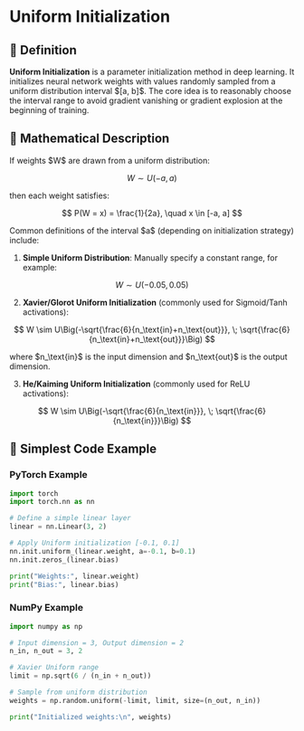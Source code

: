 
# Uniform Initialization
## 📖 Definition

**Uniform Initialization** is a parameter initialization method in deep learning. It initializes neural network weights with values randomly sampled from a uniform distribution interval $\[a, b]\$.
The core idea is to reasonably choose the interval range to avoid gradient vanishing or gradient explosion at the beginning of training.

## 📖 Mathematical Description

If weights \$W\$ are drawn from a uniform distribution:

$$
W \sim U(-a, a)
$$

then each weight satisfies:

$$
P(W = x) = \frac{1}{2a}, \quad x \in [-a, a]
$$

Common definitions of the interval \$a\$ (depending on initialization strategy) include:

1. **Simple Uniform Distribution**:
   Manually specify a constant range, for example:

$$
W \sim U(-0.05, 0.05)
$$

2. **Xavier/Glorot Uniform Initialization** (commonly used for Sigmoid/Tanh activations):

$$
W \sim U\Big(-\sqrt{\frac{6}{n_\text{in}+n_\text{out}}}, \; \sqrt{\frac{6}{n_\text{in}+n_\text{out}}}\Big)
$$

where \$n\_\text{in}\$ is the input dimension and \$n\_\text{out}\$ is the output dimension.

3. **He/Kaiming Uniform Initialization** (commonly used for ReLU activations):

$$
W \sim U\Big(-\sqrt{\frac{6}{n_\text{in}}}, \; \sqrt{\frac{6}{n_\text{in}}}\Big)
$$

## 📖 Simplest Code Example

### PyTorch Example

```python
import torch
import torch.nn as nn

# Define a simple linear layer
linear = nn.Linear(3, 2)

# Apply Uniform initialization [-0.1, 0.1]
nn.init.uniform_(linear.weight, a=-0.1, b=0.1)
nn.init.zeros_(linear.bias)

print("Weights:", linear.weight)
print("Bias:", linear.bias)
```

### NumPy Example

```python
import numpy as np

# Input dimension = 3, Output dimension = 2
n_in, n_out = 3, 2

# Xavier Uniform range
limit = np.sqrt(6 / (n_in + n_out))

# Sample from uniform distribution
weights = np.random.uniform(-limit, limit, size=(n_out, n_in))

print("Initialized weights:\n", weights)
```



